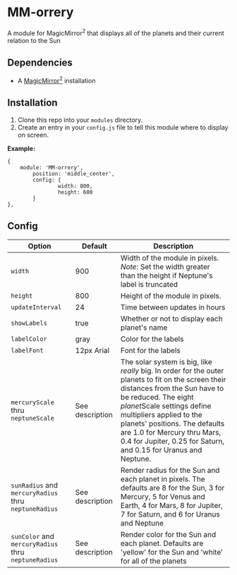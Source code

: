 # MM-orrery
A module for MagicMirror<sup>2</sup> that displays all of the planets and their current relation to the Sun

## Dependencies
  * A [MagicMirror<sup>2</sup>](https://github.com/MichMich/MagicMirror) installation

## Installation
  1. Clone this repo into your `modules` directory.
  2. Create an entry in your `config.js` file to tell this module where to display on screen.

 **Example:**
```
{
    module: 'MM-orrery',
        position: 'middle_center',
        config: {
                width: 800,
                height: 600
        }
},
```

## Config
| **Option** | **Default**|**Description** |
| --- | --- | --- |
| `width` | 900 | Width of the module in pixels. *Note:* Set the width greater than the height if Neptune's label is truncated  |
|`height`| 800 | Height of the module in pixels.|
|`updateInterval`|24 |Time between updates in hours|
|`showLabels`|true|Whether or not to display each planet's name|
|`labelColor`|gray|Color for the labels|
|`labelFont`|12px Arial|Font for the labels|
|`mercuryScale` thru `neptuneScale`|See description|The solar system is big, like *really* big. In order for the outer planets to fit on the screen their distances from the Sun have to be reduced. The eight *planet*Scale settings define multipliers applied to the planets' positions. The defaults are 1.0 for Mercury thru Mars, 0.4 for Jupiter, 0.25 for Saturn, and 0.15 for Uranus and Neptune.
|`sunRadius` and `mercuryRadius` thru `neptuneRadius`|See description|Render radius for the Sun and each planet in pixels. The defaults are 8 for the Sun, 3 for Mercury, 5 for Venus and Earth, 4 for Mars, 8 for Jupiter, 7 for Saturn, and 6 for Uranus and Neptune
|`sunColor` and `mercuryRadius` thru `neptuneRadius`|See description|Render color for the Sun and each planet. Defaults are 'yellow' for the Sun and 'white' for all of the planets


